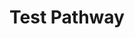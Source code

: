 ---
authors:
- Khanspers
- KristinaTest
description: testing
last-edited: 2022-02-09
organisms:
- Anopheles gambiae
redirect_from:
- /index.php/Pathway:WP5177
- /instance/WP5177
schema-jsonld:
- '@context': https://schema.org/
  '@id': https://wikipathways.github.io/pathways/WP5177.html
  '@type': Dataset
  creator:
    '@type': Organization
    name: WikiPathways
  description: testing
  keywords:
  - GeneProduct
  license: CC0
  name: Test Pathway
seo: CreativeWork
title: Test Pathway
wpid: WP5177
---